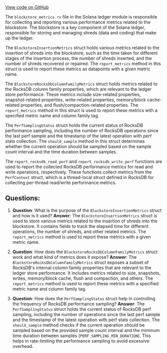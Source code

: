
[View code on GitHub](https://github.com/solana-labs/solana/blob/master/ledger/src/blockstore_metrics.rs)

The `blockstore_metrics.rs` file in the Solana ledger module is responsible for collecting and reporting various performance metrics related to the blockstore. The blockstore is a key component of the Solana ledger, responsible for storing and managing shreds (data and coding) that make up the ledger.

The `BlockstoreInsertionMetrics` struct holds various metrics related to the insertion of shreds into the blockstore, such as the time taken for different stages of the insertion process, the number of shreds inserted, and the number of shreds recovered or repaired. The `report_metrics` method in this struct is used to report these metrics as datapoints with a given metric name.

The `BlockstoreRocksDbColumnFamilyMetrics` struct holds metrics related to the RocksDB column family properties, which are relevant to the ledger store performance. These metrics include size-related properties, snapshot-related properties, write-related properties, memory/block cache-related properties, and flush/compaction-related properties. The `report_metrics` method in this struct is used to report these metrics with a specified metric name and column family tag.

The `PerfSamplingStatus` struct holds the current status of RocksDB performance sampling, including the number of RocksDB operations since the last perf sample and the timestamp of the latest operation with perf stats collection. The `should_sample` method in this struct determines whether the current operation should be sampled based on the sample count interval and the time duration between samples.

The `report_rocksdb_read_perf` and `report_rocksdb_write_perf` functions are used to report the collected RocksDB performance metrics for read and write operations, respectively. These functions collect metrics from the `PerfContext` struct, which is a thread-local struct defined in RocksDB for collecting per-thread read/write performance metrics.
## Questions: 
 1. **Question**: What is the purpose of the `BlockstoreInsertionMetrics` struct and how is it used?
   **Answer**: The `BlockstoreInsertionMetrics` struct is used to store various metrics related to the insertion of shreds into the blockstore. It contains fields to track the elapsed time for different operations, the number of shreds, and other related metrics. The `report_metrics` method is used to report these metrics with a given metric name.

2. **Question**: How does the `BlockstoreRocksDbColumnFamilyMetrics` struct work and what kind of metrics does it expose?
   **Answer**: The `BlockstoreRocksDbColumnFamilyMetrics` struct exposes a subset of RocksDB's internal column family properties that are relevant to the ledger store performance. It includes metrics related to size, snapshots, writes, memory/block cache, flush and compaction, and others. The `report_metrics` method is used to report these metrics with a specified metric name and column family tag.

3. **Question**: How does the `PerfSamplingStatus` struct help in controlling the frequency of RocksDB performance sampling?
   **Answer**: The `PerfSamplingStatus` struct holds the current status of RocksDB perf sampling, including the number of operations since the last perf sample and the timestamp of the latest operation with perf stats collection. The `should_sample` method checks if the current operation should be sampled based on the provided sample count interval and the minimum time duration between samples (`PERF_SAMPLING_MIN_DURATION`). This helps in rate-limiting the performance sampling to avoid excessive overhead.